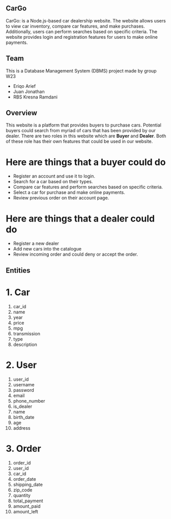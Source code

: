 ## CarGo
CarGo: is a Node.js-based car dealership website. The website allows users to view car inventory, compare car features, and make purchases. Additionally, users can perform searches based on specific criteria. The website provides login and registration features for users to make online payments.

## Team
This is a Database Management System (DBMS) project made by group W23
- Eriqo Arief
- Juan Jonathan
- RBS Kresna Ramdani

## Overview
This website is a platform that provides buyers to purchase cars. Potential buyers could search from myriad of cars that has been provided by our dealer. There are two roles in this website which are **Buyer** and **Dealer**. Both of these role has their own features that could be used in our website.

# Here are things that a buyer could do
- Register an account and use it to login.
- Search for a car based on their types.
- Compare car features and perform searches based on specific criteria.
- Select a car for purchase and make online payments.
- Review previous order on their account page.

# Here are things that a dealer could do
- Register a new dealer
- Add new cars into the catalogue
- Review incoming order and could deny or accept the order.

## Entities

# 1. Car
1. car_id
2. name
3. year
4. price
5. mpg
6. transmission
7. type
8. description

# 2. User
1. user_id
2. username
3. password
4. email
5. phone_number
6. is_dealer
7. name
8. birth_date
9. age
10. address

# 3. Order
1. order_id
2. user_id
3. car_id
4. order_date
5. shipping_date
6. zip_code
7. quantity
8. total_payment
9. amount_paid
10. amount_left

